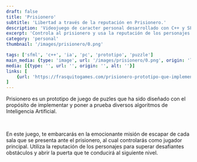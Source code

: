 ```yaml
---
draft: false
title: 'Prisionero'
subtitle: 'Libertad a través de la reputación en Prisionero.'
description: 'Videojuego de caracter personal desarrollado con C++ y SFML.'
excerpt: 'Controla al prisionero y usa la reputación de los personajes para escapar de salas desafiantes. Tu astucia es clave para abrir la puerta hacia el siguiente nivel. ¿Estás listo para el desafío?'
category: 'personal'
thumbnail: '/images/prisionero/0.png'

tags: ['sfml', 'c++', 'ia', 'pc', 'prototipo', 'puzzle']
main_media: {type: 'image', url: '/images/prisionero/0.png', origin: 'local', alt: 'Prisionero imagen principal'}
media: [{type: '', url: '', origin: '', alt: ''}]
links: [
    {url: 'https://frasquitogames.com/prisionero-prototipo-que-implementa-ia', value: 'Visitar'}
]
---
```


<p>
Prisionero es un prototipo de juego de puzles que ha sido diseñado con el propósito de implementar y poner a prueba diversos algoritmos de Inteligencia Artificial.
</p>
</br>

<p>
En este juego, te embarcarás en la emocionante misión de escapar de cada sala que se presenta ante el prisionero, al cual controlarás como jugador principal. Utiliza la reputación de los personajes para superar desafiantes obstáculos y abrir la puerta que te conducirá al siguiente nivel.
</p>
